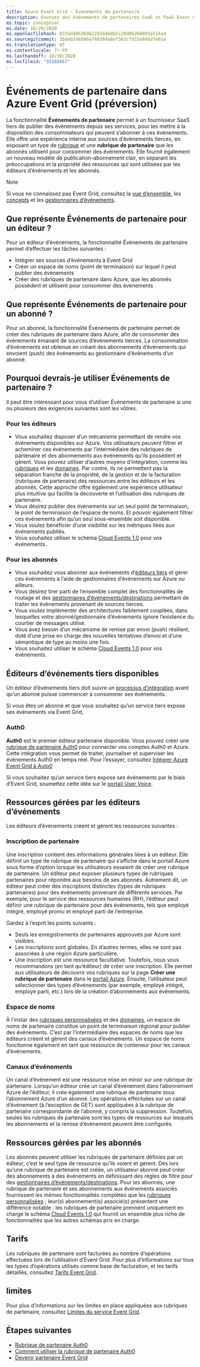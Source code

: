 ```yaml
---
title: Azure Event Grid - Événements de partenaire
description: Envoyez des événements de partenaires SaaS et PaaS Event Grid tiers directement à des services Azure avec Azure Event Grid.
ms.topic: conceptual
ms.date: 10/29/2020
ms.openlocfilehash: 87d1d40b3696229344b0b5c20d06d9d993a514a4
ms.sourcegitcommit: 3bdeb546890a740384a8ef383cf915e84bd7e91e
ms.translationtype: HT
ms.contentlocale: fr-FR
ms.lasthandoff: 10/30/2020
ms.locfileid: "93102667"
---
```

# <a name="partner-events-in-azure-event-grid-preview"></a>Événements de partenaire dans Azure Event Grid (préversion)
La fonctionnalité **Événements de partenaire** permet à un fournisseur SaaS tiers de publier des événements depuis ses services, pour les mettre à la disposition des consommateurs qui peuvent s’abonner à ces événements. Elle offre une expérience interne aux sources d’événements tierces, en exposant un type de [rubrique](concepts.md#topics) et une **rubrique de partenaire** que les abonnés utilisent pour consommer des événements. Elle fournit également un nouveau modèle de publication-abonnement clair, en séparant les préoccupations et la propriété des ressources qui sont utilisées par les éditeurs d’événements et les abonnés.

> [!NOTE]
> Si vous ne connaissez pas Event Grid, consultez la [vue d’ensemble](overview.md), les [concepts](concepts.md) et les [gestionnaires d’événements](event-handlers.md).

## <a name="what-is-partner-events-to-a-publisher"></a>Que représente Événements de partenaire pour un éditeur ?
Pour un éditeur d’événements, la fonctionnalité Événements de partenaire permet d’effectuer les tâches suivantes :

- Intégrer ses sources d’événements à Event Grid
- Créer un espace de noms (point de terminaison) sur lequel il peut publier des événements
- Créer des rubriques de partenaire dans Azure, que les abonnés possèdent et utilisent pour consommer des événements

## <a name="what-is-partner-events-to-a-subscriber"></a>Que représente Événements de partenaire pour un abonné ?
Pour un abonné, la fonctionnalité Événements de partenaire permet de créer des rubriques de partenaire dans Azure, afin de consommer des événements émanant de sources d’événements tierces. La consommation d’événements est obtenue en créant des abonnements d’événements qui envoient (push) des événements au gestionnaire d’événements d’un abonné.

## <a name="why-should-i-use-partner-events"></a>Pourquoi devrais-je utiliser Événements de partenaire ?
Il peut être intéressant pour vous d’utiliser Événements de partenaire si une ou plusieurs des exigences suivantes sont les vôtres.

### <a name="for-publishers"></a>Pour les éditeurs

- Vous souhaitez disposer d’un mécanisme permettant de rendre vos événements disponibles sur Azure. Vos utilisateurs peuvent filtrer et acheminer ces événements par l’intermédiaire des rubriques de partenaire et des abonnements aux événements qu’ils possèdent et gèrent. Vous pouvez utiliser d’autres moyens d’intégration, comme les [rubriques](custom-topics.md) et les [domaines](event-domains.md). Par contre, ils ne permettent pas la séparation franche de la propriété, de la gestion et de la facturation (rubriques de partenaire) des ressources entre les éditeurs et les abonnés. Cette approche offre également une expérience utilisateur plus intuitive qui facilite la découverte et l’utilisation des rubriques de partenaire.
- Vous désirez publier des événements sur un seul point de terminaison, le point de terminaison de l’espace de noms. Et pouvoir également filtrer ces événements afin qu’un seul sous-ensemble soit disponible. 
- Vous voulez bénéficier d’une visibilité sur les métriques liées aux événements publiés.
- Vous souhaitez utiliser le schéma [Cloud Events 1.0](https://cloudevents.io/) pour vos événements.

### <a name="for-subscribers"></a>Pour les abonnés

- Vous souhaitez vous abonner aux événements d’[éditeurs tiers](#available-third-party-event-publishers) et gérer ces événements à l’aide de gestionnaires d’événements sur Azure ou ailleurs.
- Vous désirez tirer parti de l’ensemble complet des fonctionnalités de routage et des [gestionnaires d’événements/destinations](overview.md#event-handlers) permettant de traiter les événements provenant de sources tierces. 
- Vous voulez implémenter des architectures faiblement couplées, dans lesquelles votre abonné/gestionnaire d’événements ignore l’existence du courtier de messages utilisé. 
- Vous avez besoin d’un mécanisme de remise par envoi (push) résilient, doté d’une prise en charge des nouvelles tentatives d’envoi et d’une sémantique de type au moins une fois.
- Vous souhaitez utiliser le schéma [Cloud Events 1.0](https://cloudevents.io/) pour vos événements. 


## <a name="available-third-party-event-publishers"></a>Éditeurs d’événements tiers disponibles
Un éditeur d’événements tiers doit suivre un [processus d’intégration](partner-onboarding-overview.md) avant qu’un abonné puisse commencer à consommer ses événements. 

Si vous êtes un abonné et que vous souhaitez qu’un service tiers expose ses événements via Event Grid, 

### <a name="auth0"></a>Auth0
**Auth0** est le premier éditeur partenaire disponible. Vous pouvez créer une [rubrique de partenaire Auth0](auth0-overview.md) pour connecter vos comptes Auth0 et Azure. Cette intégration vous permet de traiter, journaliser et superviser les événements Auth0 en temps réel. Pour l’essayer, consultez [Intégrer Azure Event Grid à Auto0](auth0-how-to.md)

Si vous souhaitez qu’un service tiers expose ses événements par le biais d’Event Grid, soumettez cette idée sur le [portail User Voice](https://feedback.azure.com/forums/909934-azure-event-grid).
 
## <a name="resources-managed-by-event-publishers"></a>Ressources gérées par les éditeurs d’événements
Les éditeurs d’événements créent et gèrent les ressources suivantes :

### <a name="partner-registration"></a>Inscription de partenaire
Une inscription contient des informations générales liées à un éditeur. Elle définit un type de rubrique de partenaire qui s’affiche dans le portail Azure sous forme d’option lorsque les utilisateurs essaient de créer une rubrique de partenaire. Un éditeur peut exposer plusieurs types de rubriques partenaires pour répondre aux besoins de ses abonnés. Autrement dit, un éditeur peut créer des inscriptions distinctes (types de rubriques partenaires) pour des événements provenant de différents services. Par exemple, pour le service des ressources humaines (RH), l’éditeur peut définir une rubrique de partenaire pour des événements, tels que employé intégré, employé promu et employé parti de l’entreprise. 

Gardez à l’esprit les points suivants :

- Seuls les enregistrements de partenaires approuvés par Azure sont visibles. 
- Les inscriptions sont globales. En d’autres termes, elles ne sont pas associées à une région Azure particulière.
- Une inscription est une ressource facultative. Toutefois, nous vous recommandons (en tant qu’éditeur) de créer une inscription. Elle permet aux utilisateurs de découvrir vos rubriques sur la page **Créer une rubrique de partenaire** dans le [portail Azure](https://portal.azure.com/#create/Microsoft.EventGridPartnerTopic). Ensuite, l’utilisateur peut sélectionner des types d’événements (par exemple, employé intégré, employé parti, etc.) lors de la création d’abonnements aux événements.

### <a name="namespace"></a>Espace de noms
À l’instar des [rubriques personnalisées](custom-topics.md) et des [domaines](event-domains.md), un espace de noms de partenaire constitue un point de terminaison régional pour publier des événements. C’est par l’intermédiaire des espaces de noms que les éditeurs créent et gèrent des canaux d’événements. Un espace de noms fonctionne également en tant que ressource de conteneur pour les canaux d’événements.

### <a name="event-channels"></a>Canaux d’événements
Un canal d’événement est une ressource mise en miroir sur une rubrique de partenaire. Lorsqu’un éditeur crée un canal d’événement dans l’abonnement Azure de l’éditeur, il crée également une rubrique de partenaire sous l’abonnement Azure d’un abonné. Les opérations effectuées sur un canal d’événement (à l’exception de GET) sont appliquées à la rubrique de partenaire correspondante de l’abonné, y compris la suppression. Toutefois, seules les rubriques de partenaire sont les types de ressources sur lesquels les abonnements et la remise d’événement peuvent être configurés.

## <a name="resources-managed-by-subscribers"></a>Ressources gérées par les abonnés 
Les abonnés peuvent utiliser les rubriques de partenaire définies par un éditeur, c’est le seul type de ressource qu’ils voient et gèrent. Dès lors qu’une rubrique de partenaire est créée, un utilisateur abonné peut créer des abonnements à des événements en définissant des règles de filtre pour des [gestionnaires d’événements/destinations](overview.md#event-handlers). Pour les abonnés, une rubrique de partenaire et ses abonnements aux événements associés fournissent les mêmes fonctionnalités complètes que les [rubriques personnalisées](custom-topics.md) ; leur(s) abonnement(s) associé(s) présentent une différence notable : les rubriques de partenaire prennent uniquement en charge le schéma [Cloud Events 1.0](cloudevents-schema.md) qui fournit un ensemble plus riche de fonctionnalités que les autres schémas pris en charge.

## <a name="pricing"></a>Tarifs
Les rubriques de partenaire sont facturées au nombre d’opérations effectuées lors de l’utilisation d’Event Grid. Pour plus d’informations sur tous les types d’opérations utilisés comme base de facturation, et les tarifs détaillés, consultez [Tarifs Event Grid](https://azure.microsoft.com/pricing/details/event-grid/).

## <a name="limits"></a>limites
Pour plus d’informations sur les limites en place appliquées aux rubriques de partenaire, consultez [Limites du service Event Grid](../azure-resource-manager/management/azure-subscription-service-limits.md#event-grid-limits).


## <a name="next-steps"></a>Étapes suivantes

- [Rubrique de partenaire Auth0](auth0-overview.md)
- [Comment utiliser la rubrique de partenaire Auth0](auth0-how-to.md)
- [Devenir partenaire Event Grid](partner-onboarding-overview.md)